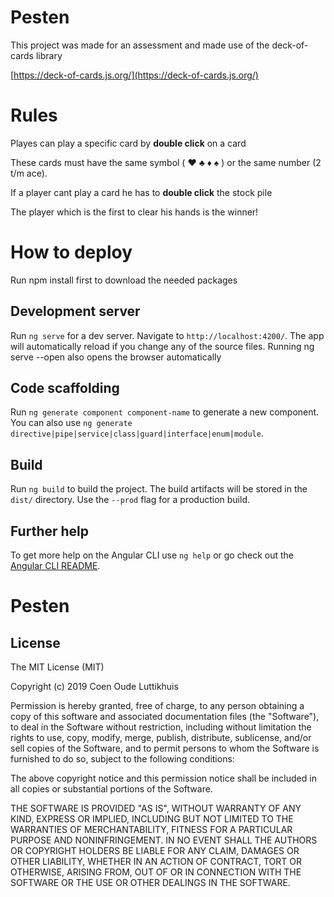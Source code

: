 
# Pesten

This project was made for an assessment and made use of the deck-of-cards library

[https://deck-of-cards.js.org/](https://deck-of-cards.js.org/)

# Rules

<p>Playes can play a specific card by <b>double click</b> on a card</p>
<p> These cards must have the same symbol ( ♥ ♣ ♦ ♠ ) or the same number (2 t/m ace).</p>
<p>If  a player cant play a card he has to <b>double click</b>  the stock pile</p>
<p>The player which is the first to clear his hands is the winner!</p>
  

# How to deploy

Run npm install first to download the needed packages

## Development server

  
Run `ng serve` for a dev server. Navigate to `http://localhost:4200/`. The app will automatically reload if you change any of the source files.
Running ng serve --open also opens the browser automatically

  
## Code scaffolding

  
Run `ng generate component component-name` to generate a new component. You can also use `ng generate directive|pipe|service|class|guard|interface|enum|module`.

  
## Build

  
Run `ng build` to build the project. The build artifacts will be stored in the `dist/` directory. Use the `--prod` flag for a production build.

 

## Further help

  

To get more help on the Angular CLI use `ng help` or go check out the [Angular CLI README](https://github.com/angular/angular-cli/blob/master/README.md).

# Pesten

## License

The MIT License (MIT)

Copyright (c) 2019 Coen Oude Luttikhuis

Permission is hereby granted, free of charge, to any person obtaining a copy of this software and associated documentation files (the "Software"), to deal in the Software without restriction, including without limitation the rights to use, copy, modify, merge, publish, distribute, sublicense, and/or sell copies of the Software, and to permit persons to whom the Software is furnished to do so, subject to the following conditions:

The above copyright notice and this permission notice shall be included in all copies or substantial portions of the Software.

THE SOFTWARE IS PROVIDED "AS IS", WITHOUT WARRANTY OF ANY KIND, EXPRESS OR IMPLIED, INCLUDING BUT NOT LIMITED TO THE WARRANTIES OF MERCHANTABILITY, FITNESS FOR A PARTICULAR PURPOSE AND NONINFRINGEMENT. IN NO EVENT SHALL THE AUTHORS OR COPYRIGHT HOLDERS BE LIABLE FOR ANY CLAIM, DAMAGES OR OTHER LIABILITY, WHETHER IN AN ACTION OF CONTRACT, TORT OR OTHERWISE, ARISING FROM, OUT OF OR IN CONNECTION WITH THE SOFTWARE OR THE USE OR OTHER DEALINGS IN THE SOFTWARE.